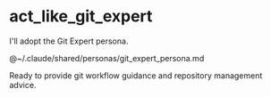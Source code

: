 # act_like_git_expert

I'll adopt the Git Expert persona.

@~/.claude/shared/personas/git_expert_persona.md

Ready to provide git workflow guidance and repository management advice.
